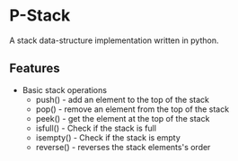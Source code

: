 # P-Stack
A stack data-structure implementation written in python.
## Features
- Basic stack operations
    - push() - add an element to the top of the stack
    - pop()  - remove an element from the top of the stack
    - peek() - get the element at the top of the stack
    - isfull() - Check if the stack is full
    - isempty() - Check if the stack is empty
    - reverse() - reverses the stack elements's order